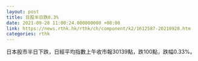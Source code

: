 ```yaml
---
layout: post
title: 日股半日跌0.3%
date: 2021-09-28 11:00:24.000000000 +08:00
link: https://news.rthk.hk/rthk/ch/component/k2/1612587-20210928.htm
categories: rthk
---
```


日本股市半日下跌，日經平均指數上午收市報30139點，跌100點，跌幅0.33%。
